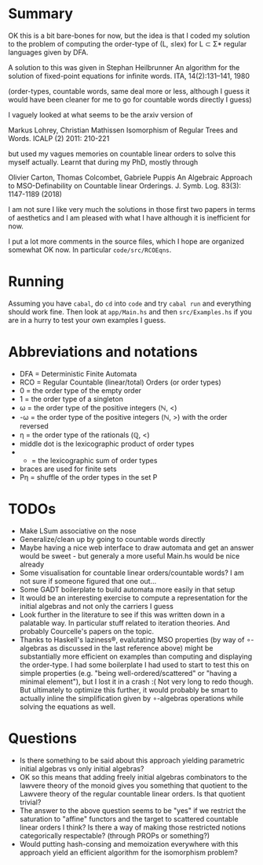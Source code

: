 Summary
=======

OK this is a bit bare-bones for now, but the idea is that I coded my solution
to the problem of computing the order-type of (L, ≤lex) for L ⊂ Σ\* regular
languages given by DFA.

A solution to this was given in
Stephan Heilbrunner
  An algorithm for the solution of fixed-point equations for infinite words.
    ITA, 14(2):131–141, 1980

(order-types, countable words, same deal more or less, although I guess it
would have been cleaner for me to go for countable words directly I guess)

I vaguely looked at what seems to be the arxiv version of

Markus Lohrey, Christian Mathissen
  Isomorphism of Regular Trees and Words.
    ICALP (2) 2011: 210-221

but used my vagues memories on countable linear orders to solve this myself
actually. Learnt that during my PhD, mostly through

Olivier Carton, Thomas Colcombet, Gabriele Puppis
  An Algebraic Approach to MSO-Definability on Countable linear Orderings.
    J. Symb. Log. 83(3): 1147-1189 (2018)


I am not sure I like very much the solutions in those first two papers in
terms of aesthetics and I am pleased with what I have although it is
inefficient for now.

I put a lot more comments in the source files, which I hope are organized
somewhat OK now. In particular `code/src/RCOEqns`.

Running
=======

Assuming you have `cabal`, do `cd` into `code` and try `cabal run` and
everything should work fine. Then look at `app/Main.hs` and then
`src/Examples.hs` if you are in a hurry to test your own examples I guess.

Abbreviations and notations
===========================

* DFA = Deterministic Finite Automata
* RCO = Regular Countable (linear/total) Orders (or order types)
* 0   = the order type of the empty order
* 1   = the order type of a singleton
* ω   = the order type of the positive integers (ℕ, <)
* -ω  = the order type of the positive integers (ℕ, >) with the order reversed
* η   = the order type of the rationals (ℚ, <)
* middle dot is the lexicographic product of order types
* +   = the lexicographic sum of order types
* braces are used for finite sets
* Pη  = shuffle of the order types in the set P

TODOs
=====

* Make LSum associative on the nose
* Generalize/clean up by going to countable words directly
* Maybe having a nice web interface to draw automata and get an answer would
be sweet - but generaly a more useful Main.hs would be nice already
* Some visualisation for countable linear orders/countable words? I am not sure
if someone figured that one out...
* Some GADT boilerplate to build automata more easily in that setup
* It would be an interesting exercise to compute a representation for the
initial algebras and not only the carriers I guess
* Look further in the literature to see if this was written down in a palatable
way. In particular stuff related to iteration theories. And probably
Courcelle's papers on the topic.
* Thanks to Haskell's laziness®, evalutating MSO properties (by way of
∘-algebras as discussed in the last reference above) might be substantially
more efficient on examples than computing and displaying the order-type. I had
some boilerplate I had used to start to test this on simple properties
(e.g. "being well-ordered/scattered" or "having a minimal element"), but I lost
it in a crash :( Not very long to redo though.
But ultimately to optimize this further, it would probably be smart to actually
inline the simplification given by ∘-algebras operations while solving the
equations as well.


Questions
=========

* Is there something to be said about this approach yielding parametric initial
algebras vs only initial algebras?
* OK so this means that adding freely initial algebras combinators to the
lawvere theory of the monoid gives you something that quotient to the Lawvere
theory of the regular countable linear orders. Is that quotient trivial?
* The answer to the above question seems to be "yes" if we restrict the
saturation to "affine" functors and the target to scattered countable linear
orders I think? Is there a way of making those restricted notions categorically
respectable? (through PROPs or something?)
* Would putting hash-consing and memoization everywhere with this approach
yield an efficient algorithm for the isomorphism problem?
